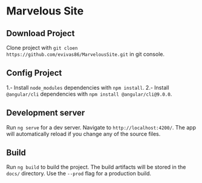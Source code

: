 # Marvelous Site

## Download Project

Clone project with `git cloen https://github.com/evivas86/MarvelousSite.git` in git console.

## Config Project

1.- Install `node_modules` dependencies with `npm install`.
2.- Install `@angular/cli` dependencies with `npm install @angular/cli@9.0.0`.

## Development server

Run `ng serve` for a dev server. Navigate to `http://localhost:4200/`. The app will automatically reload if you change any of the source files.

## Build

Run `ng build` to build the project. The build artifacts will be stored in the `docs/` directory. Use the `--prod` flag for a production build.
